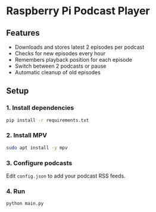 # Raspberry Pi Podcast Player

## Features
- Downloads and stores latest 2 episodes per podcast
- Checks for new episodes every hour
- Remembers playback position for each episode
- Switch between 2 podcasts or pause
- Automatic cleanup of old episodes

## Setup

### 1. Install dependencies
```bash
pip install -r requirements.txt
```

### 2. Install MPV
```bash
sudo apt install -y mpv
```

### 3. Configure podcasts
Edit `config.json` to add your podcast RSS feeds.

### 4. Run
```bash
python main.py
```
